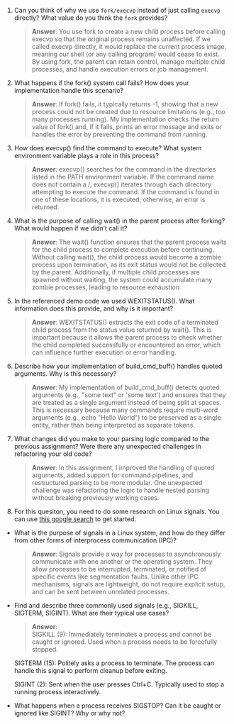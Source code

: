 1. Can you think of why we use `fork/execvp` instead of just calling `execvp` directly? What value do you think the `fork` provides?

    > **Answer**:  You use fork to create a new child process before calling execvp so that the original process remains unaffected. If we called execvp directly, it would replace the current process image, meaning our shell (or any calling program) would cease to exist. By using fork, the parent can retain control, manage multiple child processes, and handle execution errors or job management.

2. What happens if the fork() system call fails? How does your implementation handle this scenario?

    > **Answer**:  If fork() fails, it typically returns -1, showing that a new process could not be created due to resource limitations (e.g., too many processes running). My implementation checks the return value of fork() and, if it fails, prints an error message and exits or handles the error by preventing the command from running.

3. How does execvp() find the command to execute? What system environment variable plays a role in this process?

    > **Answer**:  execvp() searches for the command in the directories listed in the PATH environment variable. If the command name does not contain a /, execvp() iterates through each directory attempting to execute the command. If the command is found in one of these locations, it is executed; otherwise, an error is returned.

4. What is the purpose of calling wait() in the parent process after forking? What would happen if we didn’t call it?

    > **Answer**:  The wait() function ensures that the parent process waits for the child process to complete execution before continuing. Without calling wait(), the child process would become a zombie process upon termination, as its exit status would not be collected by the parent. Additionally, if multiple child processes are spawned without waiting, the system could accumulate many zombie processes, leading to resource exhaustion.

5. In the referenced demo code we used WEXITSTATUS(). What information does this provide, and why is it important?

    > **Answer**:  WEXITSTATUS() extracts the exit code of a terminated child process from the status value returned by wait(). This is important because it allows the parent process to check whether the child completed successfully or encountered an error, which can influence further execution or error handling.

6. Describe how your implementation of build_cmd_buff() handles quoted arguments. Why is this necessary?

    > **Answer**:  My implementation of build_cmd_buff() detects quoted arguments (e.g., "some text" or 'some text') and ensures that they are treated as a single argument instead of being split at spaces. This is necessary because many commands require multi-word arguments (e.g., echo "Hello World") to be preserved as a single entity, rather than being interpreted as separate tokens.

7. What changes did you make to your parsing logic compared to the previous assignment? Were there any unexpected challenges in refactoring your old code?

    > **Answer**:  In this assignment, I improved the handling of quoted arguments, added support for command pipelines, and restructured parsing to be more modular. One unexpected challenge was refactoring the logic to handle nested parsing without breaking previously working cases.

8. For this quesiton, you need to do some research on Linux signals. You can use [this google search](https://www.google.com/search?q=Linux+signals+overview+site%3Aman7.org+OR+site%3Alinux.die.net+OR+site%3Atldp.org&oq=Linux+signals+overview+site%3Aman7.org+OR+site%3Alinux.die.net+OR+site%3Atldp.org&gs_lcrp=EgZjaHJvbWUyBggAEEUYOdIBBzc2MGowajeoAgCwAgA&sourceid=chrome&ie=UTF-8) to get started.

- What is the purpose of signals in a Linux system, and how do they differ from other forms of interprocess communication (IPC)?

    > **Answer**:  Signals provide a way for processes to asynchronously communicate with one another or the operating system. They allow processes to be interrupted, terminated, or notified of specific events like segmentation faults. Unlike other IPC mechanisms, signals are lightweight, do not require explicit setup, and can be sent between unrelated processes.

- Find and describe three commonly used signals (e.g., SIGKILL, SIGTERM, SIGINT). What are their typical use cases?

    > **Answer**:  
    SIGKILL (9): Immediately terminates a process and cannot be caught or ignored. Used when a process needs to be forcefully stopped.
    
    SIGTERM (15): Politely asks a process to terminate. The process can handle this signal to perform cleanup before exiting.
    
    SIGINT (2): Sent when the user presses Ctrl+C. Typically used to stop a running process interactively.

- What happens when a process receives SIGSTOP? Can it be caught or ignored like SIGINT? Why or why not?
